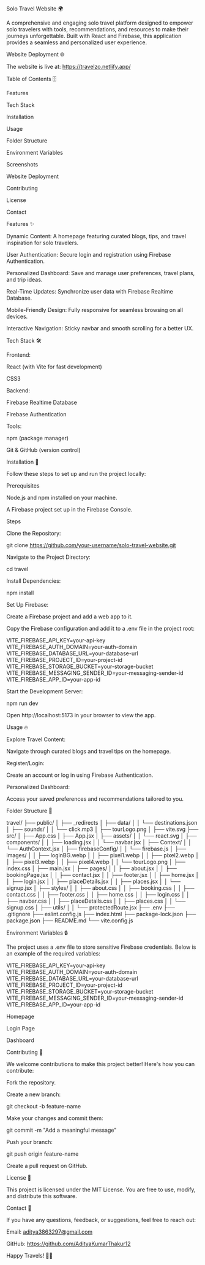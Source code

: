 Solo Travel Website 🌍

A comprehensive and engaging solo travel platform designed to empower solo travelers with tools, recommendations, and resources to make their journeys unforgettable. Built with React and Firebase, this application provides a seamless and personalized user experience.

Website Deployment 🌐

The website is live at: https://travelzo.netlify.app/

Table of Contents 🗄

Features

Tech Stack

Installation

Usage

Folder Structure

Environment Variables

Screenshots

Website Deployment

Contributing

License

Contact

Features ✨

Dynamic Content: A homepage featuring curated blogs, tips, and travel inspiration for solo travelers.

User Authentication: Secure login and registration using Firebase Authentication.

Personalized Dashboard: Save and manage user preferences, travel plans, and trip ideas.

Real-Time Updates: Synchronize user data with Firebase Realtime Database.

Mobile-Friendly Design: Fully responsive for seamless browsing on all devices.

Interactive Navigation: Sticky navbar and smooth scrolling for a better UX.

Tech Stack 🛠️

Frontend:

React (with Vite for fast development)

CSS3

Backend:

Firebase Realtime Database

Firebase Authentication

Tools:

npm (package manager)

Git & GitHub (version control)

Installation 🚀

Follow these steps to set up and run the project locally:

Prerequisites

Node.js and npm installed on your machine.

A Firebase project set up in the Firebase Console.

Steps

Clone the Repository:

git clone https://github.com/your-username/solo-travel-website.git

Navigate to the Project Directory:

cd travel

Install Dependencies:

npm install

Set Up Firebase:

Create a Firebase project and add a web app to it.

Copy the Firebase configuration and add it to a .env file in the project root:

VITE_FIREBASE_API_KEY=your-api-key
VITE_FIREBASE_AUTH_DOMAIN=your-auth-domain
VITE_FIREBASE_DATABASE_URL=your-database-url
VITE_FIREBASE_PROJECT_ID=your-project-id
VITE_FIREBASE_STORAGE_BUCKET=your-storage-bucket
VITE_FIREBASE_MESSAGING_SENDER_ID=your-messaging-sender-id
VITE_FIREBASE_APP_ID=your-app-id

Start the Development Server:

npm run dev

Open http://localhost:5173 in your browser to view the app.

Usage 🔥

Explore Travel Content:

Navigate through curated blogs and travel tips on the homepage.

Register/Login:

Create an account or log in using Firebase Authentication.

Personalized Dashboard:

Access your saved preferences and recommendations tailored to you.

Folder Structure 📁

travel/
├── public/
│   ├── _redirects
│   ├── data/
│   │   └── destinations.json
│   ├── sounds/
│   │   └── click.mp3
│   ├── tourLogo.png
│   ├── vite.svg
├── src/
│   ├── App.css
│   ├── App.jsx
│   ├── assets/
│   │   └── react.svg
│   ├── components/
│   │   ├── loading.jsx
│   │   └── navbar.jsx
│   ├── Context/
│   │   └── AuthContext.jsx
│   ├── firebaseConfig/
│   │   └── firebase.js
│   ├── images/
│   │   ├── loginBG.webp
│   │   ├── pixel1.webp
│   │   ├── pixel2.webp
│   │   ├── pixel3.webp
│   │   ├── pixel4.webp
│   │   └── tourLogo.png
│   ├── index.css
│   ├── main.jsx
│   ├── pages/
│   │   ├── about.jsx
│   │   ├── bookingPage.jsx
│   │   ├── contact.jsx
│   │   ├── footer.jsx
│   │   ├── home.jsx
│   │   ├── login.jsx
│   │   ├── placeDetails.jsx
│   │   ├── places.jsx
│   │   └── signup.jsx
│   ├── styles/
│   │   ├── about.css
│   │   ├── booking.css
│   │   ├── contact.css
│   │   ├── footer.css
│   │   ├── home.css
│   │   ├── login.css
│   │   ├── navbar.css
│   │   ├── placeDetails.css
│   │   ├── places.css
│   │   └── signup.css
│   ├── utils/
│   │   └── protectedRoute.jsx
├── .env
├── .gitignore
├── eslint.config.js
├── index.html
├── package-lock.json
├── package.json
├── README.md
└── vite.config.js

Environment Variables 🔒

The project uses a .env file to store sensitive Firebase credentials. Below is an example of the required variables:

VITE_FIREBASE_API_KEY=your-api-key
VITE_FIREBASE_AUTH_DOMAIN=your-auth-domain
VITE_FIREBASE_DATABASE_URL=your-database-url
VITE_FIREBASE_PROJECT_ID=your-project-id
VITE_FIREBASE_STORAGE_BUCKET=your-storage-bucket
VITE_FIREBASE_MESSAGING_SENDER_ID=your-messaging-sender-id
VITE_FIREBASE_APP_ID=your-app-id




Homepage



Login Page



Dashboard





Contributing 🤝

We welcome contributions to make this project better! Here's how you can contribute:

Fork the repository.

Create a new branch:

git checkout -b feature-name

Make your changes and commit them:

git commit -m "Add a meaningful message"

Push your branch:

git push origin feature-name

Create a pull request on GitHub.

License 📜

This project is licensed under the MIT License. You are free to use, modify, and distribute this software.

Contact 📨

If you have any questions, feedback, or suggestions, feel free to reach out:

Email: aditya3863297@gmail.com

GitHub: https://github.com/AdityaKumarThakur12

Happy Travels! 🚫🌟
